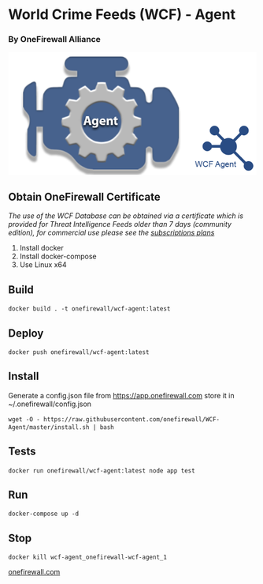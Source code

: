 # World Crime Feeds (WCF) - Agent
### By OneFirewall Alliance


![OneFirewall Logo](images/agent-onefirewall.png "OneFirewall Agent")

## Obtain OneFirewall Certificate
*The use of the WCF Database can be obtained via a certificate which is provided for Threat Intelligence Feeds older than 7 days (community edition), for commercial use please see the [subscriptions plans](https://onefirewall.com/get-started/index.html?tag=github)*
1. Install docker
2. Install docker-compose
3. Use Linux x64

## Build
```
docker build . -t onefirewall/wcf-agent:latest
```

## Deploy
```
docker push onefirewall/wcf-agent:latest
```

## Install
Generate a config.json file from https://app.onefirewall.com store it in ~/.onefirewall/config.json
```
wget -O - https://raw.githubusercontent.com/onefirewall/WCF-Agent/master/install.sh | bash
```

## Tests
```
docker run onefirewall/wcf-agent:latest node app test
```

## Run
```
docker-compose up -d
```

## Stop
```
docker kill wcf-agent_onefirewall-wcf-agent_1
```

[onefirewall.com](https://onefirewall.com?tag=github-wcf-agent)
